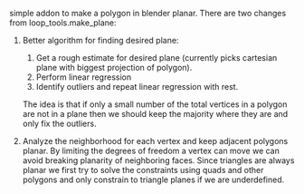 simple addon to make a polygon in blender planar. There are two changes from loop_tools.make_plane:

1. Better algorithm for finding desired plane:
   1. Get a rough estimate for desired plane (currently picks cartesian plane with biggest projection of polygon).
   2. Perform linear regression
   3. Identify outliers and repeat linear regression with rest.
  
   The idea is that if only a small number of the total vertices in a polygon are not in a plane then we should keep the majority where they are and only fix the outliers.

2. Analyze the neighborhood for each vertex and keep adjacent polygons planar. By limiting the degrees of freedom a vertex can move we can avoid breaking planarity of neighboring faces. Since triangles are always planar we first try to solve the constraints using quads and other polygons and only constrain to triangle planes if we are underdefined.
